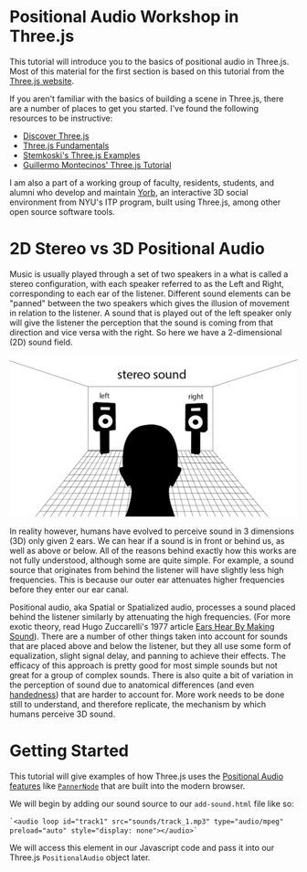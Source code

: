 # Positional Audio Workshop in Three.js

This tutorial will introduce you to the basics of positional audio in Three.js.  Most of this material for the first section is based on this tutorial from the [Three.js website](https://threejs.org/examples/webaudio_orientation.html).

If you aren't familiar with the basics of building a scene in Three.js, there are a number of places to get you started.  I've found the following resources to be instructive:
  - [Discover Three.js](https://discoverthreejs.com/book/first-steps/first-scene/)
  - [Three.js Fundamentals](https://threejsfundamentals.org/threejs/lessons/threejs-fundamentals.html)
  - [Stemkoski's Three.js Examples](https://stemkoski.github.io/Three.js/)
  - [Guillermo Montecinos' Three.js Tutorial](https://github.com/guillemontecinos/itp-residency-2020-2021/blob/master/three-js/tutorials/01-intro-to-threejs/intro-to-threejs.md)

I am also a part of a working group of faculty, residents, students, and alumni who develop and maintain [Yorb](https://yorb.itp.io), an interactive 3D social environment from NYU's ITP program, built using Three.js, among other open source software tools.  

# 2D Stereo vs 3D Positional Audio

Music is usually played through a set of two speakers in a what is called a stereo configuration, with each speaker referred to as the Left and Right, corresponding to each ear of the listener.  Different sound elements can be "panned" between the two speakers which gives the illusion of movement in relation to the listener.  A sound that is played out of the left speaker only will give the listener the perception that the sound is coming from that direction and vice versa with the right.  So here we have a 2-dimensional (2D) sound field.  

  ![Stereo Sound is comprised of two speakers.](/assets/images/stereo-sound-left-right.png)

In reality however, humans have evolved to perceive sound in 3 dimensions (3D) only given 2 ears.  We can hear if a sound is in front or behind us, as well as above or below.  All of the reasons behind exactly how this works are not fully understood, although some are quite simple. For example, a sound source that originates from behind the listener will have slightly less high frequencies.  This is because our outer ear attenuates higher frequencies before they enter our ear canal.

Positional audio, aka Spatial or Spatialized audio, processes a sound placed behind the listener similarly by attenuating the high frequencies.  (For more exotic theory, read Hugo Zuccarelli's 1977 article [Ears Hear By Making Sound](https://books.google.com/books?id=YFjTMckHfuwC&lpg=PA438&ots=HR5y5ziMkE&dq=the%20ears%20hear%20by%20making%20sound%20zuccarelli&pg=PA438#v=onepage&q=the%20ears%20hear%20by%20making%20sound%20zuccarelli&f=false)). There are a number of other things taken into account for sounds that are placed above and below the listener, but they all use some form of equalization, slight signal delay, and panning to achieve their effects.  The efficacy of this approach is pretty good for most simple sounds but not great for a group of complex sounds.  There is also quite a bit of variation in the perception of sound due to anatomical differences (and even [handedness](https://www.youtube.com/watch?v=OiW8gzBGz1A&ab_channel=CaseyConnor)) that are harder to account for.  More work needs to be done still to understand, and therefore replicate, the mechanism by which humans perceive 3D sound.

# Getting Started

This tutorial will give examples of how Three.js uses the [Positional Audio features](https://developer.mozilla.org/en-US/docs/Web/API/Web_Audio_API/Web_audio_spatialization_basics) like [`PannerNode`](https://developer.mozilla.org/en-US/docs/Web/API/PannerNode) that are built into the modern browser.

We will begin by adding our sound source to our `add-sound.html` file like so:

    `<audio loop id="track1" src="sounds/track_1.mp3" type="audio/mpeg" preload="auto" style="display: none"></audio>`

We will access this element in our Javascript code and pass it into our Three.js `PositionalAudio` object later.
